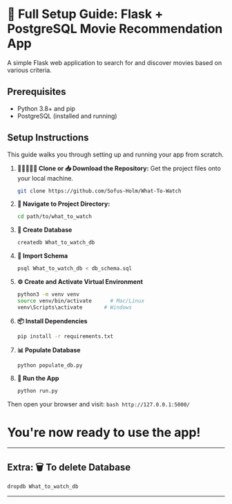 # 🧠 Full Setup Guide: Flask + PostgreSQL Movie Recommendation App

A simple Flask web application to search for and discover movies based on various criteria.

## Prerequisites

*   Python 3.8+ and pip
*   PostgreSQL (installed and running)

## Setup Instructions

This guide walks you through setting up and running your app from scratch.


1.  **👨‍🦯‍➡️👨‍🦯 Clone or 📥 Download the Repository:**
    Get the project files onto your local machine.

    ```bash
    git clone https://github.com/Sofus-Holm/What-To-Watch
    ```

2. **📲 Navigate to Project Directory:**
    ```bash
    cd path/to/what_to_watch
    ```

3. **🧱 Create Database**
    ```bash
    createdb What_to_watch_db
    ```

4. **🧾 Import Schema**
    ```bash
    psql What_to_watch_db < db_schema.sql
    ```

5. **⚙️ Create and Activate Virtual Environment**
    ```bash
    python3 -m venv venv
    source venv/bin/activate      # Mac/Linux
    venv\Scripts\activate       # Windows
    ```

6. **📦 Install Dependencies**
    ```bash
    pip install -r requirements.txt
    ```

7. **📊 Populate Database**
    ```bash
    python populate_db.py
    ```

8. **🚀 Run the App**
    ```bash
    python run.py
    ```

Then open your browser and visit:
    ```bash
    http://127.0.0.1:5000/
    ```

# You're now ready to use the app!




---
## Extra: 🗑️ To delete Database
```bash
dropdb What_to_watch_db
```
---
